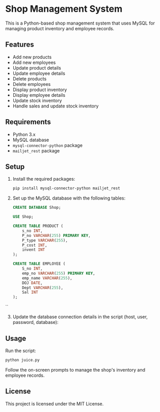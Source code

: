 # Shop Management System

This is a Python-based shop management system that uses MySQL for managing product inventory and employee records.

## Features

- Add new products
- Add new employees
- Update product details
- Update employee details
- Delete products
- Delete employees
- Display product inventory
- Display employee details
- Update stock inventory
- Handle sales and update stock inventory

## Requirements

- Python 3.x
- MySQL database
- `mysql-connector-python` package
- `mailjet_rest` package

## Setup

1. Install the required packages:
   ```sh
   pip install mysql-connector-python mailjet_rest
   ```
2. Set up the MySQL database with the following tables:
    ```sql
    CREATE DATABASE Shop;

    USE Shop;

    CREATE TABLE PRODUCT (
        s_no INT,
        P_no VARCHAR(255) PRIMARY KEY,
        P_type VARCHAR(255),
        P_cost INT,
        invent INT
    );

    CREATE TABLE EMPLOYEE (
        S_no INT,
        emp_no VARCHAR(255) PRIMARY KEY,
        emp_name VARCHAR(255),
        DOJ DATE,
        Dept VARCHAR(255),
        Sal INT
    );
``

3. Update the database connection details in the script (host, user, password, database):

## Usage
Run the script:
```sh
python juice.py
```
Follow the on-screen prompts to manage the shop's inventory and employee records.

## License
This project is licensed under the MIT License.